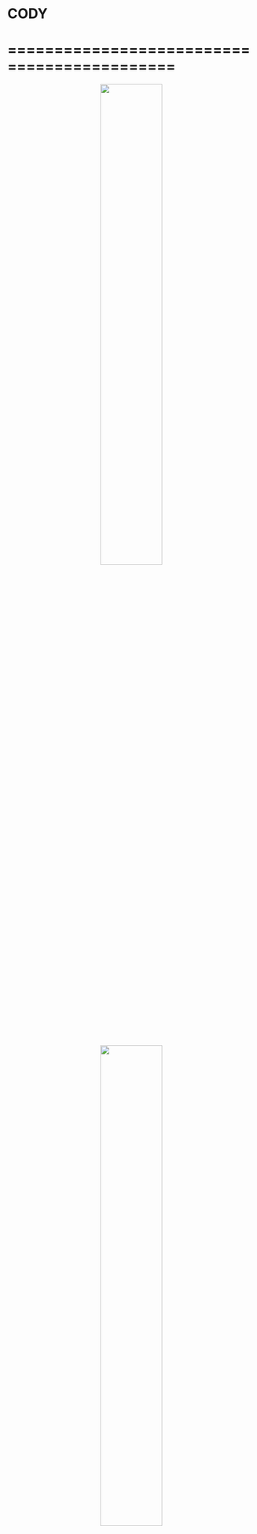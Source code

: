 # CODY

# ============================================
<div align="center">
	<img width = "50%" src="[https://i.imgur.com/8BgVXcY.png](https://github.com/alisharaff/Cody_Application/assets/77925806/052890fc-9684-45ca-9cae-87220da500c9)">
<img width = "50%" src="[https://i.imgur.com/8BgVXcY.png](https://github.com/alisharaff/Cody_Application/assets/77925806/052890fc-9684-45ca-9cae-87220da500c9)">
</div>
![Screenshot_1717100178](https://github.com/alisharaff/Cody_Application/assets/77925806/052890fc-9684-45ca-9cae-87220da500c9)![Screenshot_1717100127](https://github.com/alisharaff/Cody_Application/assets/77925806/2d6d3ee0-db64-46fd-9af3-bff18574f3a1)![Screenshot_1717100095](https://github.com/alisharaff/Cody_Application/assets/77925806/f4826bb1-16e1-42dc-9696-26866a560c95)
# ============================================
![Screenshot_1717100226](https://github.com/alisharaff/Cody_Application/assets/77925806/acf78b32-e47a-46c0-ac39-daaa4fff149c)
![Screenshot_1717100209](https://github.com/alisharaff/Cody_Application/assets/77925806/9573800b-a728-439c-92f6-21eccb319a1e)
![Screenshot_1717100202](https://github.com/alisharaff/Cody_Application/assets/77925806/7a20672d-7b19-4dfc-b3af-54f08ea2029c)
